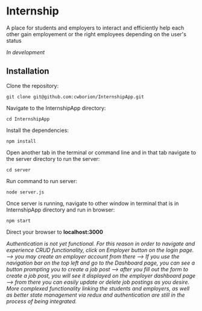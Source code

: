 # Internship

A place for students and employers to interact and efficiently help each other gain employement or the right employees depending on the user's status

*In development*

Installation
----

Clone the repository:

```
git clone git@github.com:cwborion/InternshipApp.git
```

Navigate to the InternshipApp directory:

```
cd InternshipApp
```

Install the dependencies:

```
npm install
```

Open another tab in the terminal or command line and in that tab navigate to the server directory to run the server:

```
cd server
```

Run command to run server:

```
node server.js
```

Once server is running, navigate to other window in terminal that is in InternshipApp directory and run in browser:

```
npm start
```

Direct your browser to **localhost:3000**

*Authentication is not yet functional. For this reason in order to navigate and experience CRUD functionality, click on Employer button on the login page. --> you may create an employer account from there --> If you use the navigation bar on the top left and go to the Dashboard page, you can see a button prompting you to create a job post --> after you fill out the form to create a job post, you will see it displayed on the employer dashboard page  --> from there you can easily update or delete job postings as you desire. More complexed functionality linking the students and employers, as well as better state management via redux and authentication are still in the process of being integrated.*